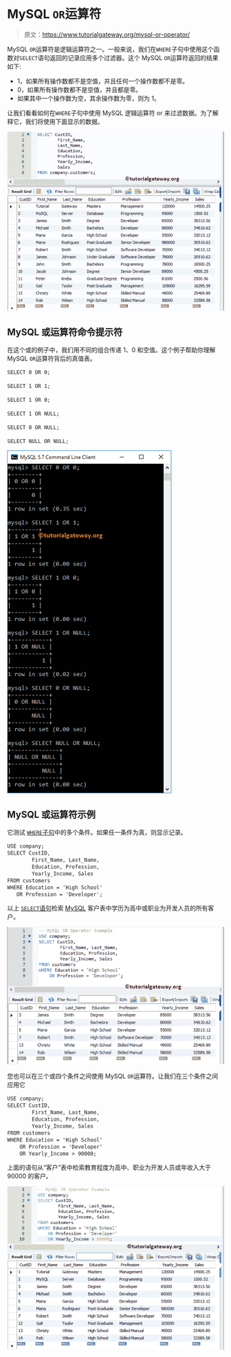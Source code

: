 # MySQL `OR`运算符

> 原文：<https://www.tutorialgateway.org/mysql-or-operator/>

MySQL `OR`运算符是逻辑运算符之一。一般来说，我们在`WHERE`子句中使用这个函数对`SELECT`语句返回的记录应用多个过滤器。这个 MySQL `OR`运算符返回的结果如下:

*   1，如果所有操作数都不是空值，并且任何一个操作数都不是零。
*   0，如果所有操作数都不是空值，并且都是零。
*   如果其中一个操作数为空，其余操作数为零，则为 1。

让我们看看如何在`WHERE`子句中使用 MySQL 逻辑运算符 or 来过滤数据。为了解释它，我们将使用下面显示的数据。

![MySQL OR Operator 0](img/c5f77419016361ed26735ca0ddca8013.png)

## MySQL 或运算符命令提示符

在这个或的例子中，我们用不同的组合传递 1、0 和空值。这个例子帮助你理解 MySQL `OR`运算符背后的真值表。

```
SELECT 0 OR 0;

SELECT 1 OR 1;

SELECT 1 OR 0;

SELECT 1 OR NULL;

SELECT 0 OR NULL;

SELECT NULL OR NULL;
```

![MySQL OR Operator Example 1](img/dda1bc62485d6cf86b4e6cc1f0506130.png)

## MySQL 或运算符示例

它测试 [`WHERE`子句](https://www.tutorialgateway.org/mysql-where-clause/)中的多个条件。如果任一条件为真，则显示记录。

```
USE company;
SELECT CustID,
		First_Name, Last_Name,
        Education, Profession,
        Yearly_Income, Sales
FROM customers
WHERE Education = 'High School'
   OR Profession = 'Developer';
```

以上 [`SELECT`语句](https://www.tutorialgateway.org/mysql-select-statement/)检索 [MySQL](https://www.tutorialgateway.org/mysql-tutorial/) 客户表中学历为高中或职业为开发人员的所有客户。

![MySQL OR Operator Example 2](img/5b1c8337dda275c2aec9927c0cd37709.png)

您也可以在三个或四个条件之间使用 MySQL `OR`运算符。让我们在三个条件之间应用它

```
USE company;
SELECT CustID,
		First_Name, Last_Name,
        Education, Profession,
        Yearly_Income, Sales
FROM customers
WHERE Education = 'High School'
	OR Profession = 'Developer'
    OR Yearly_Income > 90000;
```

上面的语句从“客户”表中检索教育程度为高中、职业为开发人员或年收入大于 90000 的客户。

![MySQL OR Operator Example 3](img/6557251739e951272797f5f04e9b0bee.png)